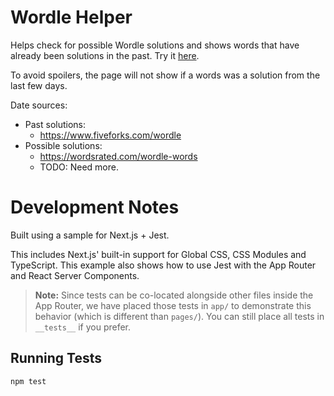 # Wordle Helper

Helps check for possible Wordle solutions and shows words that have already been solutions in the past.
Try it [here](https://juharris.github.io/wordle-helper/home).

To avoid spoilers, the page will not show if a words was a solution from the last few days.

Date sources:
* Past solutions:
  * https://www.fiveforks.com/wordle
* Possible solutions:
  * https://wordsrated.com/wordle-words
  * TODO: Need more.

# Development Notes
Built using a sample for Next.js + Jest.

This includes Next.js' built-in support for Global CSS, CSS Modules and TypeScript. This example also shows how to use Jest with the App Router and React Server Components.

> **Note:** Since tests can be co-located alongside other files inside the App Router, we have placed those tests in `app/` to demonstrate this behavior (which is different than `pages/`). You can still place all tests in `__tests__` if you prefer.

## Running Tests

```bash
npm test
```
